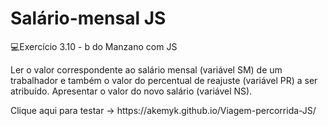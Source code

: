# Salário-mensal JS
💻Exercício 3.10 - b do Manzano com JS
<p>Ler o valor correspondente ao salário mensal (variável SM) de um trabalhador e também o valor do
percentual de reajuste (variável PR) a ser atribuído. Apresentar o valor do novo salário (variável NS).</p>
<p>Clique aqui para testar -> https://akemyk.github.io/Viagem-percorrida-JS/ </p>
